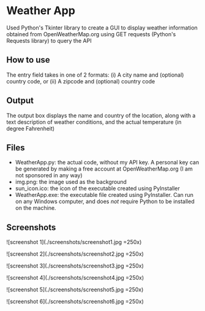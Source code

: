 # Weather App
Used Python's Tkinter library to create a GUI to display weather information obtained from OpenWeatherMap.org using GET requests (Python's Requests library) to query the API

## How to use
The entry field takes in one of 2 formats:
(i) A city name and (optional) country code, or
(ii) A zipcode and (optional) country code

## Output
The output box displays the name and country of the location, along with a text description of weather conditions, and the actual temperature (in degree Fahrenheit)

## Files
- WeatherApp.py: the actual code, without my API key. A personal key can be generated by making a free account at OpenWeatherMap.org (I am not sponsored in any way)
- img.png: the image used as the background 
- sun_icon.ico: the icon of the executable created using PyInstaller 
- WeatherApp.exe: the executable file created using PyInstaller. Can run on any Windows computer, and does *not* require Python to be installed on the machine.

## Screenshots

![screenshot 1](./screenshots/screenshot1.jpg =250x)

![screenshot 2](./screenshots/screenshot2.jpg =250x)

![screenshot 3](./screenshots/screenshot3.jpg =250x)

![screenshot 4](./screenshots/screenshot4.jpg =250x)

![screenshot 5](./screenshots/screenshot5.jpg =250x)

![screenshot 6](./screenshots/screenshot6.jpg =250x)
